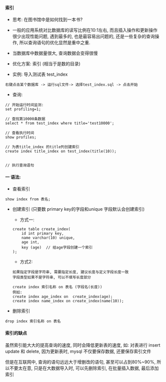 #### 索引

- 思考: 在图书馆中是如何找到一本书?

- 一般的应用系统对比数据库的读写比例在10:1左右, 而且插入操作和更新操作很少出现性能问题, 遇到最多的, 也是最容易出问题的, 还是一些复杂的查询操作, 所以查询语句的优化显然是重中之重.
- 当数据库中数据量很大, 查询数据会变得很慢
- 优化方案: 索引 (相当于是数的目录)



    
    
- 实例: 导入测试表 test_index
```
右键点击某个数据库 -> 运行sql文件-> 选择test_index.sql -> 点击开始
```

- 查询: 
```
// 开始运行时间监测:
set profiling=1;

// 查找第10000条数据
select * from test_index where title='test10000';

// 查看执行时间
show profiles;

// 为表title_index 的title列创建索引
create index title_index on test_index(title(10));


// 执行查询语句
```





#### 一 语法: 

- 查看索引
```
show index from 表名;
```

- 创建索引 (只要数 primary key的字段和unique 字段默认会创建索引)
    - 方式一:
    ```
    create table create_index(
        id int primary key,
        name varchar(10) unique,
        age int,
        key (age)  // 给age字段创建一个索引
    );
    ```

    - 方式2:
    ```
    如果指定字段是字符串, 需要指定长度, 建议长度与定义字段长度一致
    字段类型如果不是字符串, 可以不填写长度部分
    
    create index 索引名称 on 表名 (字段名(长度))
    例如: 
    create index age_index on  create_index(age);
    create index name_index on create_index(name(10));
    ```


- 删除索引
```
drop index 索引名称 on 表名
```



#### 索引的缺点
虽然索引能大大的提高查询的速度, 同时会降低更新表的速度, 如: 对表进行 insert update 和 delete, 因为更新表时, mysql 不仅要保存数据, 还要保存索引文件

但是在互联网中, 查询的语句远远大于增删改的语句, 甚至可以占到80%~90%, 所以不要太在意, 只是在大数据导入时, 可以先删除索引, 在批量插入数据, 最后添加索引
